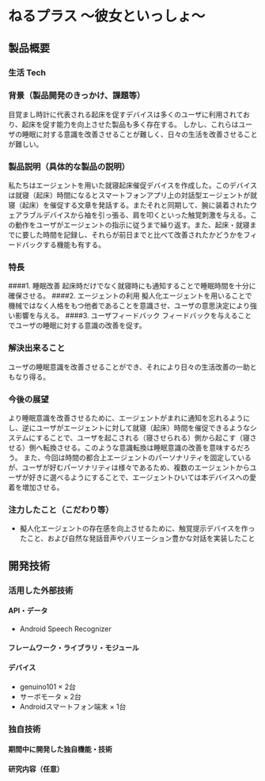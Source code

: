 # ねるプラス ～彼女といっしょ～
## 製品概要
### 生活 Tech

### 背景（製品開発のきっかけ、課題等）
目覚まし時計に代表される起床を促すデバイスは多くのユーザに利用されており、起床を促す能力を向上させた製品も多く存在する。
しかし、これらはユーザの睡眠に対する意識を改善させることが難しく、日々の生活を改善させることが難しい。
### 製品説明（具体的な製品の説明）
私たちはエージェントを用いた就寝起床催促デバイスを作成した。このデバイスは就寝（起床）時間になるとスマートフォンアプリ上の対話型エージェントが就寝（起床）を催促する文章を発話する。またそれと同期して、腕に装着されたウェアラブルデバイスから袖を引っ張る、肩を叩くといった触覚刺激を与える。この動作をユーザがエージェントの指示に従うまで繰り返す。また、起床・就寝までに要した時間を記録し、それらが前日までと比べて改善されたかどうかをフィードバックする機能も有する。
### 特長
####1. 睡眠改善
起床時だけでなく就寝時にも通知することで睡眠時間を十分に確保させる。
####2. エージェントの利用
擬人化エージェントを用いることで機械ではなく人格をもつ他者であることを意識させ、ユーザの意思決定により強い影響を与える。
####3. ユーザフィードバック
フィードバックを与えることでユーザの睡眠に対する意識の改善を促す。

### 解決出来ること
ユーザの睡眠意識を改善させることができ、それにより日々の生活改善の一助ともなり得る。
### 今後の展望
より睡眠意識を改善させるために、エージェントがまれに通知を忘れるようにし、逆にユーザがエージェントに対して就寝（起床）時間を催促できるようなシステムにすることで、ユーザを起こされる（寝させられる）側から起こす（寝させる）側へ転換させる。このような意識転換は睡眠意識の改善を意味するだろう。
また、今回は時間の都合上エージェントのパーソナリティを固定しているが、ユーザが好むパーソナリティは様々であるため、複数のエージェントからユーザが好きに選べるようにすることで、エージェントひいては本デバイスへの愛着を増加させる。
### 注力したこと（こだわり等）
* 擬人化エージェントの存在感を向上させるために、触覚提示デバイスを作ったこと、および自然な発話音声やバリエーション豊かな対話を実装したこと

## 開発技術
### 活用した外部技術
#### API・データ
* Android Speech Recognizer

#### フレームワーク・ライブラリ・モジュール

#### デバイス
* genuino101 × 2台
* サーボモータ × 2台
* Androidスマートフォン端末 × 1台

### 独自技術
#### 期間中に開発した独自機能・技術

#### 研究内容（任意）
